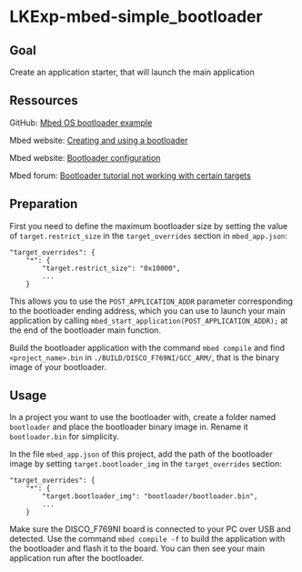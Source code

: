 # LKExp-mbed-simple_bootloader

## Goal

Create an application starter, that will launch the main application

## Ressources

GitHub: [Mbed OS bootloader example](https://github.com/ARMmbed/mbed-os-example-bootloader)

Mbed website: [Creating and using a bootloader](https://os.mbed.com/docs/mbed-os/v6.0/program-setup/creating-and-using-a-bootloader.html)

Mbed website: [Bootloader configuration](https://os.mbed.com/docs/mbed-os/v6.0/program-setup/bootloader-configuration.html)

Mbed forum: [Bootloader tutorial not working with certain targets](https://forums.mbed.com/t/bootloader-tutorial-not-working-with-certain-targets/9104)

## Preparation

First you need to define the maximum bootloader size by setting the value of `target.restrict_size` in the `target_overrides` section in `mbed_app.json`:
```
"target_overrides": {
	"*": {
		"target.restrict_size": "0x10000",
		...
	}
```
This allows you to use the `POST_APPLICATION_ADDR` parameter corresponding to the bootloader ending address, which you can use to launch your main application by calling `mbed_start_application(POST_APPLICATION_ADDR);` at the end of the bootloader main function.

Build the bootloader application with the command `mbed compile` and find `<project_name>.bin` in `./BUILD/DISCO_F769NI/GCC_ARM/`, that is the binary image of your bootloader.

## Usage

In a project you want to use the bootloader with, create a folder named `bootloader` and place the bootloader binary image in. Rename it `bootloader.bin` for simplicity.

In the file `mbed_app.json` of this project, add the path of the bootloader image by setting `target.bootloader_img` in the `target_overrides` section:
```
"target_overrides": {
	"*": {
		"target.bootloader_img": "bootloader/bootloader.bin",
		...
	}
```

Make sure the DISCO_F769NI board is connected to your PC over USB and detected. Use the command `mbed compile -f` to build the application with the bootloader and flash it to the board. You can then see your main application run after the bootloader.
